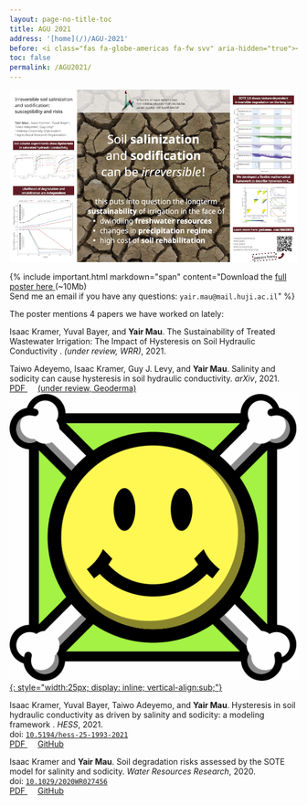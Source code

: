 ```yaml
---
layout: page-no-title-toc
title: AGU 2021
address: '[home](/)/AGU-2021'
before: <i class="fas fa-globe-americas fa-fw svv" aria-hidden="true"></i>
toc: false
permalink: /AGU2021/
---
```


![](/archive/temp/poster-agu2021.png)

{% include important.html markdown="span" content="Download the [full poster here <i class='fas fa-file-pdf' aria-hidden='true'></i>](/archive/temp/poster-agu2021.pdf) (~10Mb)  
Send me an email if you have any questions: `yair.mau@mail.huji.ac.il`" %}

The poster mentions 4 papers we have worked on lately:

<i class="far fa-file fa-fw fa-lg svv"></i>
 Isaac Kramer, Yuval Bayer, and **Yair Mau**. The Sustainability of Treated Wastewater Irrigation: The Impact of Hysteresis on Soil Hydraulic
Conductivity . *(under review, WRR)*, 2021.  

<i class="far fa-file fa-fw fa-lg svv"></i>
 Taiwo Adeyemo, Isaac Kramer, Guy J. Levy, and **Yair Mau**. Salinity and sodicity can cause hysteresis in soil hydraulic conductivity. *arXiv*, 2021.  
<a href="../archive/papers/adeyemo-2021-Salinity and sodicity can cause hysteresis in soil hydraulic conductivity.pdf" target="_blank">PDF <i class="fas fa-file-pdf" aria-hidden="true"></i></a>&emsp;
<a href="https://arxiv.org/abs/2109.09111" target="_blank">(under review, Geoderma) ![image](../archive/temp/arxiv-icon.png){: style="width:25px; display: inline; vertical-align:sub;"}</a>

<i class="far fa-file fa-fw fa-lg svv"></i>
 Isaac Kramer, Yuval Bayer, Taiwo Adeyemo, and **Yair Mau**. Hysteresis in soil hydraulic conductivity as driven by salinity and sodicity: a modeling framework . *HESS*, 2021.  
doi: [`10.5194/hess-25-1993-2021`](https://doi.org/10.5194/hess-25-1993-2021)  
<a href="/archive/papers/kramer-2020-Hysteresis in soil hydraulic conductivity as driven by salinity and sodicity- a modeling framework.pdf" target="_blank">PDF <i class="fas fa-file-pdf" aria-hidden="true"></i></a>&emsp;
<a href="https://github.com/yairmau/hysteresis-python" target="_blank">GitHub <i class="fab fa-github" aria-hidden="true"></i></a>

<i class="far fa-file fa-fw fa-lg svv"></i>
Isaac Kramer and **Yair Mau**. Soil degradation risks assessed by the SOTE model for salinity and sodicity. *Water Resources Research*, 2020.  
doi: [`10.1029/2020WR027456`](https://doi.org/10.1029/2020WR027456)  
<a href="/archive/papers/kramer-2020-Soil degradation risks assessed by the SOTE model for salinity and sodicity.pdf" target="_blank">PDF <i class="fas fa-file-pdf" aria-hidden="true"></i></a>&emsp;
<a href="https://github.com/isaackramer/SOTE" target="_blank">GitHub <i class="fab fa-github" aria-hidden="true"></i></a>
